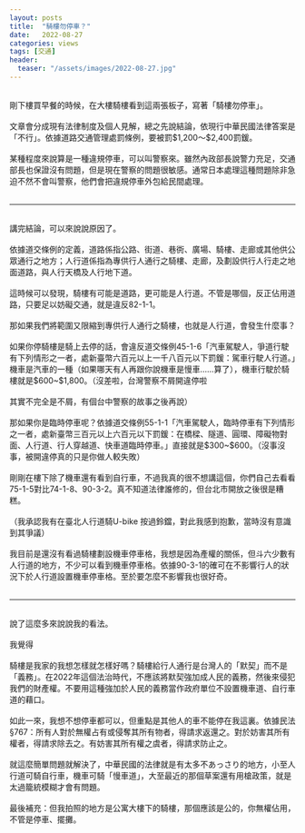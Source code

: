 ```yaml
---
layout: posts
title:  "騎樓勿停車？"
date:   2022-08-27
categories: views
tags: [交通]
header: 
  teaser: "/assets/images/2022-08-27.jpg"
---
```

<br>
剛下樓買早餐的時候，在大樓騎樓看到這兩張板子，寫著「騎樓勿停車」。<br><br>
文章會分成現有法律制度及個人見解，總之先說結論，依現行中華民國法律答案是「不行」。依據道路交通管理處罰條例，要被罰$1,200～$2,400罰鍰。<br><br>
某種程度來說算是一種違規停車，可以叫警察來。雖然內政部長說警力充足，交通部長也保證沒有問題，但是現在警察的問題很敏感。通常日本處理這種問題除非急迫不然不會叫警察，他們會把違規停車外包給民間處理。<br><br>
<hr><br>
講完結論，可以來說說原因了。<br><br>
依據道交條例的定義，道路係指公路、街道、巷衖、廣場、騎樓、走廊或其他供公眾通行之地方；人行道係指為專供行人通行之騎樓、走廊，及劃設供行人行走之地面道路，與人行天橋及人行地下道。<br><br>
這時候可以發現，騎樓有可能是道路，更可能是人行道。不管是哪個，反正佔用道路，只要足以妨礙交通，就是違反82-1-1。<br><br>
那如果我們將範圍又限縮到專供行人通行之騎樓，也就是人行道，會發生什麼事？<br><br>
如果你停騎樓是騎上去停的話，會違反道交條例45-1-6「汽車駕駛人，爭道行駛有下列情形之一者，處新臺幣六百元以上一千八百元以下罰鍰：駕車行駛人行道。」機車是汽車的一種（如果哪天有人再跟你說機車是慢車……算了），機車行駛於騎樓就是$600~$1,800。（沒差啦，台灣警察不屑開違停啦<br><br>
其實不完全是不屑，有個台中警察的故事之後再說）<br><br>
那如果你是臨時停車呢？依據道交條例55-1-1「汽車駕駛人，臨時停車有下列情形之一者，處新臺幣三百元以上六百元以下罰鍰：在橋樑、隧道、圓環、障礙物對面、人行道、行人穿越道、快車道臨時停車。」直接就是$300~$600。（沒事沒事，被開違停真的只是你做人較失敗）<br><br>
剛剛在樓下除了機車還有看到自行車，不過我真的很不想講這個，你們自己去看看75-1-5對比74-1-8、90-3-2。真不知道法律誰修的，但台北市開放之後很是糟糕。<br><br>
（我承認我有在臺北人行道騎U-bike 按過鈴鐺，對此我感到抱歉，當時沒有意識到其爭議）<br><br>
我目前是還沒有看過騎樓劃設機車停車格，我想是因為產權的關係，但斗六少數有人行道的地方，不少可以看到機車停車格。依據90-3-1的確可在不影響行人的狀況下於人行道設置機車停車格。至於要怎麼不影響我也很好奇。<br><br>
<hr><br>
說了這麼多來說說我的看法。<br><br>
我覺得<br><br>
騎樓是我家的我想怎樣就怎樣好嗎？騎樓給行人通行是台灣人的「默契」而不是「義務」。在2022年這個法治時代，不應該將默契強加成人民的義務，然後來侵犯我們的財產權。不要用這種強加於人民的義務當作政府單位不設置機車道、自行車道的藉口。<br><br>
如此一來，我想不想停車都可以，但重點是其他人的車不能停在我這裏。依據民法§767：所有人對於無權占有或侵奪其所有物者，得請求返還之。對於妨害其所有權者，得請求除去之。有妨害其所有權之虞者，得請求防止之。<br><br>
就這麼簡單問題就解決了，中華民國的法律就是有太多不あっさり的地方，小至人行道可騎自行車，機車可騎「慢車道」，大至最近的那個草案還有用槍政策，就是太過籠統模糊才會有問題。<br><br>
最後補充：但我拍照的地方是公寓大樓下的騎樓，那個應該是公的，你無權佔用，不管是停車、擺攤。<br><br>